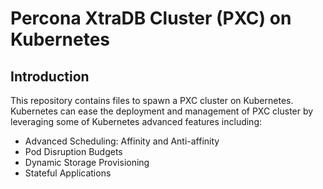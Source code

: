 # Percona XtraDB Cluster (PXC) on Kubernetes

## Introduction
This repository contains files to spawn a PXC cluster on Kubernetes.
Kubernetes can ease the deployment and management of PXC cluster by leveraging some of Kubernetes advanced features including:

- Advanced Scheduling: Affinity and Anti-affinity
- Pod Disruption Budgets
- Dynamic Storage Provisioning
- Stateful Applications
